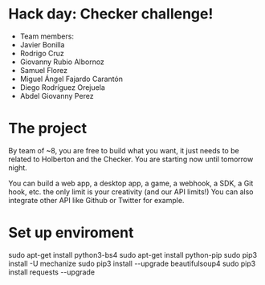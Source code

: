 # Hack day: Checker challenge!
- Team members:
- Javier Bonilla
- Rodrigo Cruz
- Giovanny Rubio Albornoz
- Samuel Florez
- Miguel Ángel Fajardo Carantón
- Diego Rodríguez Orejuela
- Abdel Giovanny Perez

# The project
By team of ~8, you are free to build what you want, it just needs to be related to Holberton and the Checker. You are starting now until tomorrow night.

You can build a web app, a desktop app, a game, a webhook, a SDK, a Git hook, etc. the only limit is your creativity (and our API limits!) You can also integrate other API like Github or Twitter for example.


# Set up enviroment
sudo apt-get install python3-bs4
sudo apt-get install python-pip
sudo pip3 install -U mechanize
sudo pip3 install --upgrade beautifulsoup4
sudo pip3 install requests --upgrade
